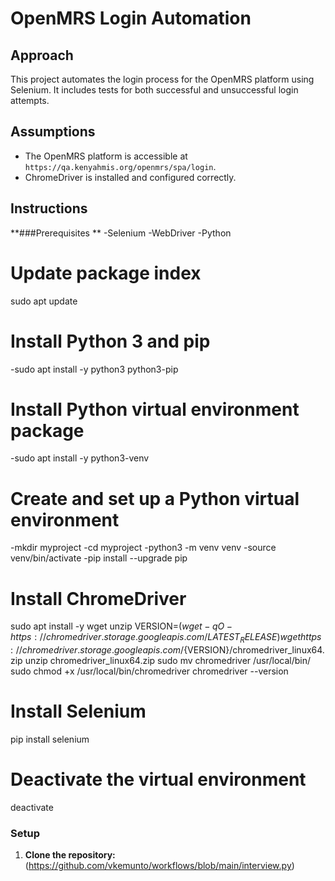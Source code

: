 # OpenMRS  Login Automation

## Approach
This project automates the login process for the OpenMRS platform using Selenium. It includes tests for both successful and unsuccessful login attempts.

## Assumptions
- The OpenMRS platform is accessible at `https://qa.kenyahmis.org/openmrs/spa/login`.
- ChromeDriver is installed and configured correctly.

## Instructions

**###Prerequisites
** -Selenium
  -WebDriver
  -Python
  

# Update package index
sudo apt update

# Install Python 3 and pip
  -sudo apt install -y python3 python3-pip

# Install Python virtual environment package
  -sudo apt install -y python3-venv

# Create and set up a Python virtual environment
  -mkdir myproject
  -cd myproject
  -python3 -m venv venv
  -source venv/bin/activate
  -pip install --upgrade pip

# Install ChromeDriver
  sudo apt install -y wget unzip
  VERSION=$(wget -qO- https://chromedriver.storage.googleapis.com/LATEST_RELEASE)
  wget https://chromedriver.storage.googleapis.com/${VERSION}/chromedriver_linux64.zip
  unzip chromedriver_linux64.zip
  sudo mv chromedriver /usr/local/bin/
  sudo chmod +x /usr/local/bin/chromedriver
  chromedriver --version

# Install Selenium
pip install selenium

# Deactivate the virtual environment
deactivate




### Setup
1. **Clone the repository:**
(https://github.com/vkemunto/workflows/blob/main/interview.py)
